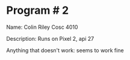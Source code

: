 # Program # 2
Name:  Colin Riley
Cosc 4010

Description:  Runs on Pixel 2, api 27

Anything that doesn't work:  seems to work fine
